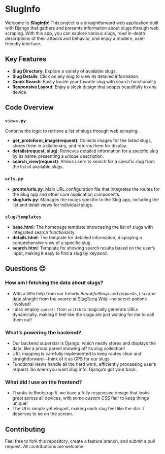 # SlugInfo
Welcome to ***SlugInfo***! This project is a straightforward web application built with Django that gathers and presents information about slugs through web scraping. With this app, you can explore various slugs, read in-depth descriptions of their attacks and behavior, and enjoy a modern, user-friendly interface.

##  Key Features

- **Slug Directory**: Explore a variety of available slugs.
- **Slug Details**: Click on any slug to view its detailed information.
- **Quick Search**: Easily locate your favorite slug with search functionality.
- **Responsive Layout**: Enjoy a sleek design that adapts beautifully to any device.

## Code Overview

### `views.py`
Contains the logic to retrieve a list of slugs through web scraping.
- **get_protoform_image(request)**: Collects images for the listed slugs, stores them in a dictionary, and returns them for display.
- **details(request, slug)**: Retrieves detailed information for a specific slug by its name, presenting a unique description.
- **search_view(request)**: Allows users to search for a specific slug from the list of available slugs.

### `urls.py`
- **pronto/urls.py**: Main URL configuration file that integrates the routes for the Slug app and other core application components.
- **slug/urls.py**: Manages the routes specific to the Slug app, including the list and detail views for individual slugs.

### `slug/templates`
- **base.html**: The homepage template showcasing the list of slugs with integrated search functionality.
- **details.html**: The template for detailed information, displaying a comprehensive view of a specific slug.
- **search.html**: Template for showing search results based on the user’s input, making it easy to find a slug by keyword.

## Questions 😊
### How am I fetching the data about slugs?
- With a little help from our friends *BeautifulSoup* and *requests*, I scrape data straight from the source at [SlugTerra Wiki](https://slugterra.fandom.com/wiki/SlugTerra_Wiki)—no secret potions involved!
- I also employ `quote()` from `urllib` to magically generate URLs dynamically, making it feel like the slugs are just waiting for me to call them out!

### What’s powering the backend?
- Our backend superstar is Django, which neatly stores and displays the data, like a proud parent showing off its slug collection!
- URL mapping is carefully implemented to keep routes clear and straightforward—think of it as GPS for our slugs.
- Functional views handle all the hard work, efficiently processing user’s request. So when you want slug info, Django’s got your back.

### What did I use on the frontend?
- Thanks to Bootstrap 5, we have a fully responsive design that looks great across all devices, with some custom CSS flair to keep things unique!
- The UI is simple yet elegant, making each slug feel like the star it deserves to be on the screen.

##  Contributing

Feel free to fork this repository, create a feature branch, and submit a pull request. All contributions are welcome!

